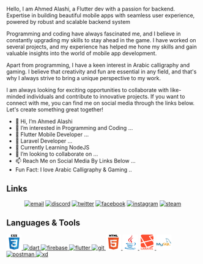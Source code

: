 Hello, I am Ahmed Alashi, a Flutter dev with a passion for backend. Expertise in building beautiful mobile apps with seamless user experience, powered by robust and scalable backend system

Programming and coding have always fascinated me, and I believe in constantly upgrading my skills to stay ahead in the game. I have worked on several projects, and my experience has helped me hone my skills and gain valuable insights into the world of mobile app development.

Apart from programming, I have a keen interest in Arabic calligraphy and gaming. I believe that creativity and fun are essential in any field, and that's why I always strive to bring a unique perspective to my work.

I am always looking for exciting opportunities to collaborate with like-minded individuals and contribute to innovative projects. If you want to connect with me, you can find me on social media through the links below. Let's create something great together!


- 👋 Hi, I’m Ahmed Alashi
- 👀 I’m interested in Programming and Coding ...
- 🌱 Flutter Mobile Developer ...
- 👀 Laravel Developer ...
- 🌱 Currently Learning NodeJS
- 💞️ I’m looking to collaborate on ...
- 📫 Reach Me on Social Media By Links Below ...
- Fun Fact: I love Arabic Calligraphy & Gaming ..

## Links

<p align="center">
  <a href="mailto:ahmedalasher22@gmail.com"><img src="https://img.icons8.com/color/96/000000/gmail.png" alt="email"/></a>
  <a href="https://discord.gg/Dz87Yzvd"><img src="https://img.icons8.com/color/96/000000/discord-logo.png" alt="discord"/></a>
  <a href="https://twitter.com/ahmed_alashii"><img src="https://img.icons8.com/color/96/000000/twitter-squared.png" alt="twitter"/></a>
  <a href="https://www.facebook.com/AHmEDAlAsHiii"><img src="https://img.icons8.com/color/96/000000/facebook.png" alt="facebook"/></a>
  <a href="https://www.instagram.com/ahmed_alashii"><img src="https://img.icons8.com/color/96/000000/instagram-new.png" alt="instagram"/></a>
  <a href="https://steamcommunity.com/id/ahmed_alashii"><img src="https://img.icons8.com/fluent/96/000000/steam.png" alt="steam"/></a>
</p>

## Languages & Tools
<p align="left"> <a href="https://www.w3schools.com/css/" target="_blank" rel="noreferrer"> <img src="https://raw.githubusercontent.com/devicons/devicon/master/icons/css3/css3-original-wordmark.svg" alt="css3" width="40" height="40"/> </a> <a href="https://dart.dev" target="_blank" rel="noreferrer"> <img src="https://www.vectorlogo.zone/logos/dartlang/dartlang-icon.svg" alt="dart" width="40" height="40"/> </a> <a href="https://firebase.google.com/" target="_blank" rel="noreferrer"> <img src="https://www.vectorlogo.zone/logos/firebase/firebase-icon.svg" alt="firebase" width="40" height="40"/> </a> <a href="https://flutter.dev" target="_blank" rel="noreferrer"> <img src="https://www.vectorlogo.zone/logos/flutterio/flutterio-icon.svg" alt="flutter" width="40" height="40"/> </a> <a href="https://git-scm.com/" target="_blank" rel="noreferrer"> <img src="https://www.vectorlogo.zone/logos/git-scm/git-scm-icon.svg" alt="git" width="40" height="40"/> </a> <a href="https://www.w3.org/html/" target="_blank" rel="noreferrer"> <img src="https://raw.githubusercontent.com/devicons/devicon/master/icons/html5/html5-original-wordmark.svg" alt="html5" width="40" height="40"/> </a> <a href="https://www.java.com" target="_blank" rel="noreferrer"> <img src="https://raw.githubusercontent.com/devicons/devicon/master/icons/java/java-original.svg" alt="java" width="40" height="40"/> </a> <a href="https://laravel.com/" target="_blank" rel="noreferrer"> <img src="https://raw.githubusercontent.com/devicons/devicon/master/icons/laravel/laravel-plain-wordmark.svg" alt="laravel" width="40" height="40"/> </a> <a href="https://www.mysql.com/" target="_blank" rel="noreferrer"> <img src="https://raw.githubusercontent.com/devicons/devicon/master/icons/mysql/mysql-original-wordmark.svg" alt="mysql" width="40" height="40"/> </a> <a href="https://postman.com" target="_blank" rel="noreferrer"> <img src="https://www.vectorlogo.zone/logos/getpostman/getpostman-icon.svg" alt="postman" width="40" height="40"/> </a> <a href="https://www.adobe.com/products/xd.html" target="_blank" rel="noreferrer"> <img src="https://cdn.worldvectorlogo.com/logos/adobe-xd.svg" alt="xd" width="40" height="40"/> </a> </p>

<!---
ahmedalashii/ahmedalashii is a ✨ special ✨ repository because its `README.md` (this file) appears on your GitHub profile.
You can click the Preview link to take a look at your changes.
--->
